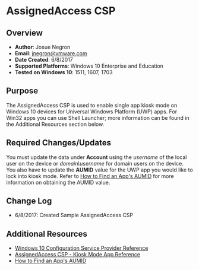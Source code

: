 # AssignedAccess CSP

## Overview
- **Author**: Josue Negron
- **Email**: jnegron@vmware.com
- **Date Created**: 6/8/2017
- **Supported Platforms**: Windows 10 Enterprise and Education
- **Tested on Windows 10**: 1511, 1607, 1703

## Purpose 
The AssignedAccess CSP is used to enable single app kiosk mode on Windows 10 devices for Universal Windows Platform (UWP) apps. For Win32 apps you can use Shell Launcher; more information can be found in the Additional Resources section below.
## Required Changes/Updates
You must update the data under **Account** using the *username* of the local user on the device or *domain\\username* for domain users on the device. You also have to update the **AUMID** value for the UWP app you would like to lock into kiosk mode. Refer to [How to Find an App's AUMID](https://docs.microsoft.com/en-us/windows-hardware/customize/enterprise/find-the-application-user-model-id-of-an-installed-app) for more information on obtaining the AUMID value. 


## Change Log
- 6/8/2017: Created Sample AssignedAccess CSP


## Additional Resources
* [Windows 10 Configuration Service Provider Reference](http://aka.ms/CSPList)
* [AssignedAccess CSP - Kiosk Mode App Reference](https://docs.microsoft.com/en-us/windows/client-management/mdm/assignedaccess-csp)
* [How to Find an App's AUMID](https://docs.microsoft.com/en-us/windows-hardware/customize/enterprise/find-the-application-user-model-id-of-an-installed-app)